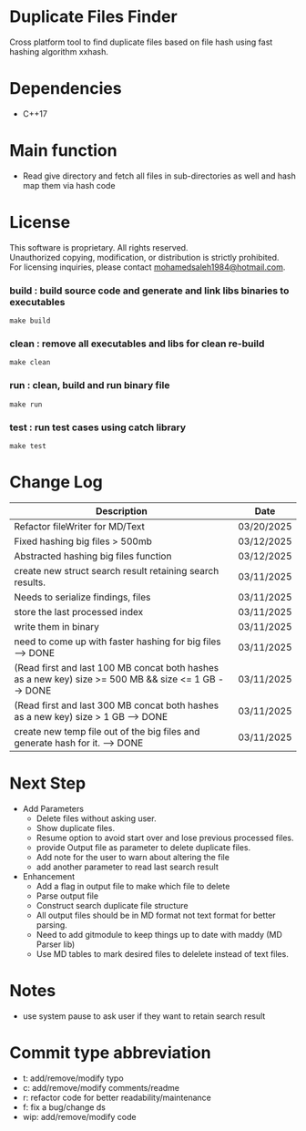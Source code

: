 # Duplicate Files Finder
Cross platform tool to find duplicate files based on file hash using fast hashing algorithm xxhash.

# Dependencies
- C++17

# Main function
- Read give directory and fetch all files in sub-directories as well and hash map them via hash code

# License
This software is proprietary. All rights reserved.  
Unauthorized copying, modification, or distribution is strictly prohibited.  
For licensing inquiries, please contact mohamedsaleh1984@hotmail.com.

### build : build source code and generate and link libs binaries to executables 
```
make build
```

### clean : remove all executables and libs for clean re-build 
```
make clean
```

### run : clean, build and run binary file 
```
make run
```

### test : run test cases using catch library
```
make test
```

# Change Log
| Description  | Date |
| ------------- | ------------- |
|Refactor fileWriter for MD/Text|03/20/2025|
|Fixed hashing big files > 500mb|03/12/2025|
|Abstracted hashing big files function|03/12/2025|
|create new struct search result retaining search results.|03/11/2025|
|Needs to serialize findings, files|03/11/2025|
|store the last processed index|03/11/2025|
|write them in binary|03/11/2025|
|need to come up with faster hashing for big files --> DONE|03/11/2025|
|(Read first and last 100 MB concat both hashes as a new key) size >= 500 MB && size <= 1 GB --> DONE|03/11/2025|
|(Read first and last 300 MB concat both hashes as a new key) size > 1 GB --> DONE|03/11/2025|
|create new temp file out of the big files and generate hash for it. --> DONE  | 03/11/2025|

# Next Step
- Add Parameters 
    - Delete files without asking user.
    - Show duplicate files.
    - Resume option to avoid start over and lose previous processed files.
    - provide Output file as parameter to delete duplicate files.
    - Add note for the user to warn about altering the file
    - add another parameter to read last search result
- Enhancement
    - Add a flag in output file to make which file to delete
    - Parse output file
    - Construct search duplicate file structure
    - All output files should be in MD format not text format for better parsing.
    - Need to add gitmodule to keep things up to date with maddy (MD Parser lib)
    - Use MD tables to mark desired files to delelete instead of text files.   

# Notes

- use system pause to ask user if they want to retain search result

# Commit type abbreviation
- t: add/remove/modify typo
- c: add/remove/modify comments/readme
- r: refactor code for better readability/maintenance
- f: fix a bug/change ds
- wip: add/remove/modify code
